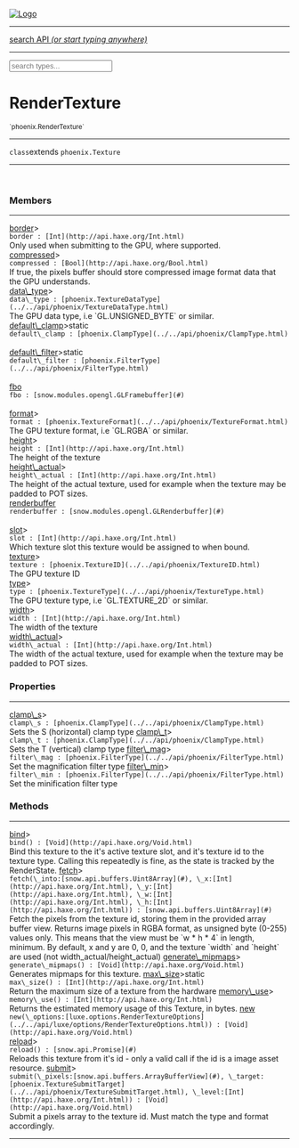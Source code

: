 
[![Logo](../../images/logo.png)](../../api/index.html)

<hr/>
<a href="#" id="search_bar" onclick="return;"><div> search API <em>(or start typing anywhere)</em> </div></a>
<hr/>

<script src="../../js/omnibar.js"> </script>
<link rel="stylesheet" type="text/css" href="../../css/omnibar.css" media="all">

<div id="omnibar"> <a href="#" onclick="return" id="omnibar_close"></a> <input id="omnibar_text" type="text" placeholder="search types..."></input></div>
<script  id="typelist" data-relpath="../../" data-types="Luxe,luxe.AppConfig,luxe.Audio,luxe.AudioEvent,luxe.AudioHandle,luxe.AudioInstance,luxe.AudioSource,luxe.AudioState,luxe.BitmapFontInfo,luxe.BytesInfo,luxe.Camera,luxe.Circle,luxe.Color,luxe.ColorHSL,luxe.ColorHSV,luxe.Component,luxe.Core,luxe.Cursor,luxe.Debug,luxe.DebugError,luxe.Draw,luxe.EmitHandler,luxe.Emitter,luxe.Entity,luxe.Events,luxe.Game,luxe.GamepadEvent,luxe.GamepadEventType,luxe.HandlerList,luxe.ID,luxe.IO,luxe.Input,luxe.InputEvent,luxe.InputType,luxe.InteractState,luxe.ItemInfo,luxe.JSONInfo,luxe.Key,luxe.KeyEvent,luxe.Log,luxe.Matrix,luxe.Mesh,luxe.ModState,luxe.MouseButton,luxe.MouseEvent,luxe.NineSlice,luxe.Objects,luxe.Parcel,luxe.ParcelChange,luxe.ParcelEvent,luxe.ParcelList,luxe.ParcelProgress,luxe.ParcelState,luxe.Particle,luxe.ParticleEmitter,luxe.ParticleSystem,luxe.Physics,luxe.PhysicsEngine,luxe.ProjectionType,luxe.Quaternion,luxe.Rectangle,luxe.ResourceEvent,luxe.ResourceState,luxe.ResourceStats,luxe.ResourceType,luxe.Resources,luxe.Scan,luxe.Scene,luxe.Screen,luxe.ShaderInfo,luxe.SizeMode,luxe.SoundInfo,luxe.Sprite,luxe.State,luxe.States,luxe.Tag,luxe.Text,luxe.TextAlign,luxe.TextEvent,luxe.TextEventType,luxe.TextInfo,luxe.TextureInfo,luxe.Timer,luxe.TouchEvent,luxe.Transform,luxe.UserConfig,luxe.Vec,luxe.Vector,luxe.Visual,luxe.WindowEvent,luxe.WindowEventData,luxe.WindowEventType,luxe._Emitter.EmitNode,luxe._Events.EventConnection,luxe._Events.EventObject,luxe._Input.MouseButton_Impl_,luxe._Log.LogError,luxe._NineSlice.Slice,luxe._Parcel.ParcelEvent_Impl_,luxe._Parcel.ParcelState_Impl_,luxe._Particles.ParticleEmitterInitData,luxe._Resources.ResourceEvent_Impl_,luxe._Resources.ResourceState_Impl_,luxe._Resources.ResourceType_Impl_,luxe.collision.Collision,luxe.collision.ShapeDrawer,luxe.collision.ShapeDrawerLuxe,luxe.collision.data.RayCollision,luxe.collision.data.RayCollisionHelper,luxe.collision.data.RayIntersection,luxe.collision.data.ShapeCollision,luxe.collision.sat.Common,luxe.collision.sat.SAT2D,luxe.collision.shapes.Circle,luxe.collision.shapes.Polygon,luxe.collision.shapes.Ray,luxe.collision.shapes.Shape,luxe.components.Components,luxe.components.cameras.FlyCamera,luxe.components.physics.nape.BoxCollider,luxe.components.physics.nape.BoxColliderOptions,luxe.components.physics.nape.CircleCollider,luxe.components.physics.nape.CircleColliderOptions,luxe.components.physics.nape.NapeBody,luxe.components.physics.nape.NapeBodyOptions,luxe.components.physics.nape.PolygonCollider,luxe.components.physics.nape.PolygonColliderOptions,luxe.components.render.MeshComponent,luxe.components.sprite.SpriteAnimation,luxe.components.sprite.SpriteAnimationData,luxe.components.sprite.SpriteAnimationEventData,luxe.components.sprite.SpriteAnimationFrame,luxe.components.sprite.SpriteAnimationFrameEvent,luxe.components.sprite.SpriteAnimationFrameSource,luxe.components.sprite.SpriteAnimationType,luxe.debug.BatcherDebugView,luxe.debug.DebugInspectorOptions,luxe.debug.DebugView,luxe.debug.Inspector,luxe.debug.ProfilerDebugView,luxe.debug.RenderStats,luxe.debug.SceneDebugView,luxe.debug.StatsDebugView,luxe.debug.TraceDebugView,luxe.debug._ProfilerDebugView.ProfilerBar,luxe.debug._ProfilerDebugView.ProfilerGraph,luxe.debug._ProfilerDebugView.ProfilerValue,luxe.importers.bitmapfont.BitmapFontData,luxe.importers.bitmapfont.BitmapFontParser,luxe.importers.bitmapfont.Character,luxe.importers.obj.Data,luxe.importers.obj.Normal,luxe.importers.obj.Reader,luxe.importers.obj.UV,luxe.importers.obj.Vector,luxe.importers.obj.Vertex,luxe.importers.texturepacker.TexturePackerData,luxe.importers.texturepacker.TexturePackerFrame,luxe.importers.texturepacker.TexturePackerJSON,luxe.importers.texturepacker.TexturePackerJSONType,luxe.importers.texturepacker.TexturePackerMeta,luxe.importers.texturepacker.TexturePackerRect,luxe.importers.texturepacker.TexturePackerSize,luxe.importers.texturepacker.TexturePackerSpriteAnimation,luxe.importers.tiled.TiledImage,luxe.importers.tiled.TiledImageLayer,luxe.importers.tiled.TiledLayer,luxe.importers.tiled.TiledMap,luxe.importers.tiled.TiledMapData,luxe.importers.tiled.TiledMapOptions,luxe.importers.tiled.TiledObject,luxe.importers.tiled.TiledObjectGroup,luxe.importers.tiled.TiledObjectType,luxe.importers.tiled.TiledPolyObject,luxe.importers.tiled.TiledPropertyTile,luxe.importers.tiled.TiledTile,luxe.importers.tiled.TiledTileset,luxe.importers.tiled.TiledUtil,luxe.macros.BuildVersion,luxe.macros.ComponentRules,luxe.macros.EntityRules,luxe.options.AudioResourceOptions,luxe.options.BatcherOptions,luxe.options.BitmapFontOptions,luxe.options.BytesResourceOptions,luxe.options.CameraOptions,luxe.options.CircleGeometryOptions,luxe.options.ColorOptions,luxe.options.ComponentOptions,luxe.options.DrawArcOptions,luxe.options.DrawBoxOptions,luxe.options.DrawCircleOptions,luxe.options.DrawLineOptions,luxe.options.DrawNgonOptions,luxe.options.DrawPlaneOptions,luxe.options.DrawPolygonOptions,luxe.options.DrawRectangleOptions,luxe.options.DrawRingOptions,luxe.options.DrawTextureOptions,luxe.options.EntityOptions,luxe.options.GeometryOptions,luxe.options.JSONResourceOptions,luxe.options.LineGeometryOptions,luxe.options.LoadAudioOptions,luxe.options.LoadFontOptions,luxe.options.LoadShaderOptions,luxe.options.LoadTextureOptions,luxe.options.LuxeCameraOptions,luxe.options.MeshOptions,luxe.options.NineSliceOptions,luxe.options.ParcelOptions,luxe.options.ParcelProgressOptions,luxe.options.ParticleEmitterOptions,luxe.options.ParticleOptions,luxe.options.PlaneGeometryOptions,luxe.options.QuadGeometryOptions,luxe.options.RectangleGeometryOptions,luxe.options.RenderProperties,luxe.options.RenderTextureOptions,luxe.options.ResourceOptions,luxe.options.ShaderOptions,luxe.options.SpriteOptions,luxe.options.StateOptions,luxe.options.StatesOptions,luxe.options.TextOptions,luxe.options.TextResourceOptions,luxe.options.TextureOptions,luxe.options.TileLayerOptions,luxe.options.TileOptions,luxe.options.TilemapOptions,luxe.options.TilemapVisualOptions,luxe.options.TilesetOptions,luxe.options.TransformProperties,luxe.options.VisualOptions,luxe.options._DrawOptions.DrawOptions,luxe.physics.nape.DebugDraw,luxe.physics.nape.PhysicsNape,luxe.physics.nape._DebugDraw.CachedGeometry,luxe.resource.AudioResource,luxe.resource.BytesResource,luxe.resource.JSONResource,luxe.resource.Resource,luxe.resource.TextResource,luxe.structural.BST,luxe.structural.BSTNode,luxe.structural.BSTTraverseMethod,luxe.structural.Bag,luxe.structural.BalancedBST,luxe.structural.BalancedBSTIterator,luxe.structural.BalancedBSTNode,luxe.structural.BalancedBSTTraverseMethod,luxe.structural.Heap,luxe.structural.OrderedMap,luxe.structural.OrderedMapIterator,luxe.structural.Pool,luxe.structural.Stack,luxe.structural.StackNode,luxe.structural._Bag.BagNode,luxe.structural._BalancedBST.NodeColor,luxe.tilemaps.Isometric,luxe.tilemaps.IsometricVisual,luxe.tilemaps.Ortho,luxe.tilemaps.OrthoVisual,luxe.tilemaps.Tile,luxe.tilemaps.TileArray,luxe.tilemaps.TileLayer,luxe.tilemaps.TileOffset,luxe.tilemaps.Tilemap,luxe.tilemaps.TilemapOrientation,luxe.tilemaps.TilemapVisual,luxe.tilemaps.TilemapVisualLayerGeometry,luxe.tilemaps.Tileset,luxe.tween.Actuate,luxe.tween.BezierPath,luxe.tween.ComponentPath,luxe.tween.IComponentPath,luxe.tween.LinearPath,luxe.tween.MotionPath,luxe.tween.ObjectHash,luxe.tween.RotationPath,luxe.tween._Actuate.TweenTimer,luxe.tween.actuators.GenericActuator,luxe.tween.actuators.IGenericActuator,luxe.tween.actuators.MethodActuator,luxe.tween.actuators.MotionPathActuator,luxe.tween.actuators.PropertyDetails,luxe.tween.actuators.PropertyPathDetails,luxe.tween.actuators.SimpleActuator,luxe.tween.easing.Back,luxe.tween.easing.BackEaseIn,luxe.tween.easing.BackEaseInOut,luxe.tween.easing.BackEaseOut,luxe.tween.easing.Bounce,luxe.tween.easing.BounceEaseIn,luxe.tween.easing.BounceEaseInOut,luxe.tween.easing.BounceEaseOut,luxe.tween.easing.Cubic,luxe.tween.easing.CubicEaseIn,luxe.tween.easing.CubicEaseInOut,luxe.tween.easing.CubicEaseOut,luxe.tween.easing.Elastic,luxe.tween.easing.ElasticEaseIn,luxe.tween.easing.ElasticEaseInOut,luxe.tween.easing.ElasticEaseOut,luxe.tween.easing.Expo,luxe.tween.easing.ExpoEaseIn,luxe.tween.easing.ExpoEaseInOut,luxe.tween.easing.ExpoEaseOut,luxe.tween.easing.IEasing,luxe.tween.easing.Linear,luxe.tween.easing.LinearEaseNone,luxe.tween.easing.Quad,luxe.tween.easing.QuadEaseIn,luxe.tween.easing.QuadEaseInOut,luxe.tween.easing.QuadEaseOut,luxe.tween.easing.Quart,luxe.tween.easing.QuartEaseIn,luxe.tween.easing.QuartEaseInOut,luxe.tween.easing.QuartEaseOut,luxe.tween.easing.Quint,luxe.tween.easing.QuintEaseIn,luxe.tween.easing.QuintEaseInOut,luxe.tween.easing.QuintEaseOut,luxe.tween.easing.Sine,luxe.tween.easing.SineEaseIn,luxe.tween.easing.SineEaseInOut,luxe.tween.easing.SineEaseOut,luxe.utils.GeometryUtils,luxe.utils.Maths,luxe.utils.Random,luxe.utils.Utils,luxe.utils.unifill.CodePoint,luxe.utils.unifill.CodePointIter,luxe.utils.unifill.Exception,luxe.utils.unifill.InternalEncoding,luxe.utils.unifill.InternalEncodingBackwardIter,luxe.utils.unifill.InternalEncodingIter,luxe.utils.unifill.Unicode,luxe.utils.unifill.Unifill,luxe.utils.unifill.Utf16,luxe.utils.unifill.Utf32,luxe.utils.unifill.Utf8,luxe.utils.unifill._CodePoint.CodePoint_Impl_,luxe.utils.unifill._InternalEncoding.UtfX,luxe.utils.unifill._Utf16.StringU16,luxe.utils.unifill._Utf16.StringU16Buffer,luxe.utils.unifill._Utf16.StringU16Buffer_Impl_,luxe.utils.unifill._Utf16.StringU16_Impl_,luxe.utils.unifill._Utf16.Utf16Impl,luxe.utils.unifill._Utf16.Utf16_Impl_,luxe.utils.unifill._Utf32.Utf32_Impl_,luxe.utils.unifill._Utf8.StringU8,luxe.utils.unifill._Utf8.StringU8_Impl_,luxe.utils.unifill._Utf8.Utf8Impl,luxe.utils.unifill._Utf8.Utf8_Impl_,phoenix.BatchState,phoenix.Batcher,phoenix.BatcherEventType,phoenix.BatcherKey,phoenix.BitmapFont,phoenix.BlendEquation,phoenix.BlendMode,phoenix.Camera,phoenix.Circle,phoenix.ClampType,phoenix.Color,phoenix.ColorHSL,phoenix.ColorHSV,phoenix.ComponentOrder,phoenix.DualQuaternion,phoenix.FOVType,phoenix.FilterType,phoenix.Matrix,phoenix.MatrixTransform,phoenix.PrimitiveType,phoenix.ProjectionType,phoenix.Quaternion,phoenix.Ray,phoenix.Rectangle,phoenix.RenderPass,phoenix.RenderPath,phoenix.RenderState,phoenix.RenderTexture,phoenix.Renderer,phoenix.RendererStats,phoenix.Shader,phoenix.Spatial,phoenix.TextAlign,phoenix.Texture,phoenix.TextureDataType,phoenix.TextureFormat,phoenix.TextureID,phoenix.TextureSubmitTarget,phoenix.TextureType,phoenix.Transform,phoenix.Uniforms,phoenix.Vec,phoenix.Vector,phoenix._Batcher.BatcherEventType_Impl_,phoenix._Batcher.BlendEquation_Impl_,phoenix._Batcher.BlendMode_Impl_,phoenix._Batcher.PrimitiveType_Impl_,phoenix._BitmapFont.TextAlign_Impl_,phoenix._Renderer.DefaultShader,phoenix._Renderer.DefaultShaders,phoenix._Shader.Location,phoenix._Shader.Uniform,phoenix._Texture.ClampSlot,phoenix._Texture.ClampSlot_Impl_,phoenix._Texture.ClampType_Impl_,phoenix._Texture.FilterSlot,phoenix._Texture.FilterSlot_Impl_,phoenix._Texture.FilterType_Impl_,phoenix._Texture.TextureSubmitTarget_Impl_,phoenix._Texture.TextureType_Impl_,phoenix._Vector.ComponentOrder_Impl_,phoenix._Vector.Vec_Impl_,phoenix.geometry.ArcGeometry,phoenix.geometry.CircleGeometry,phoenix.geometry.EvTextGeometry,phoenix.geometry.Geometry,phoenix.geometry.GeometryKey,phoenix.geometry.GeometryState,phoenix.geometry.LineGeometry,phoenix.geometry.PackedQuad,phoenix.geometry.PackedQuadOptions,phoenix.geometry.PlaneGeometry,phoenix.geometry.QuadGeometry,phoenix.geometry.QuadPackGeometry,phoenix.geometry.RectangleGeometry,phoenix.geometry.RingGeometry,phoenix.geometry.TextGeometry,phoenix.geometry.TextGeometryOptions,phoenix.geometry.TextureCoord,phoenix.geometry.TextureCoordSet,phoenix.geometry.Vertex,phoenix.geometry._TextGeometry.EvTextGeometry_Impl_,phoenix.utils.Rendering"></script>


<h1>RenderTexture</h1>
<small>`phoenix.RenderTexture`</small>



<hr/>

`class`extends <code><span>phoenix.Texture</span></code>
<hr/>


&nbsp;
&nbsp;




<h3>Members</h3> <hr/><span class="member apipage">
                <a name="border"><a class="lift" href="#border">border</a></a><a data-tooltip="inherited from <a href='../../api/phoenix/Texture.html#border'>phoenix.Texture</a>" class="tooltip inherited">&gt;</a><div class="clear"></div>
                <code class="signature apipage">border : [Int](http://api.haxe.org/Int.html)</code><br/></span>
            <span class="small_desc_flat">Only used when submitting to the GPU, where supported.</span><br/><span class="member apipage">
                <a name="compressed"><a class="lift" href="#compressed">compressed</a></a><a data-tooltip="inherited from <a href='../../api/phoenix/Texture.html#compressed'>phoenix.Texture</a>" class="tooltip inherited">&gt;</a><div class="clear"></div>
                <code class="signature apipage">compressed : [Bool](http://api.haxe.org/Bool.html)</code><br/></span>
            <span class="small_desc_flat">If true, the pixels buffer should store compressed image format data that the GPU understands.</span><br/><span class="member apipage">
                <a name="data_type"><a class="lift" href="#data_type">data\_type</a></a><a data-tooltip="inherited from <a href='../../api/phoenix/Texture.html#data\_type'>phoenix.Texture</a>" class="tooltip inherited">&gt;</a><div class="clear"></div>
                <code class="signature apipage">data\_type : [phoenix.TextureDataType](../../api/phoenix/TextureDataType.html)</code><br/></span>
            <span class="small_desc_flat">The GPU data type, i.e `GL.UNSIGNED_BYTE` or similar.</span><br/><span class="member apipage">
                <a name="default_clamp"><a class="lift" href="#default_clamp">default\_clamp</a></a><a data-tooltip="inherited from <a href='../../api/phoenix/Texture.html#default\_clamp'>phoenix.Texture</a>" class="tooltip inherited">&gt;</a><span class="inline-block static">static</span><div class="clear"></div>
                <code class="signature apipage">default\_clamp : [phoenix.ClampType](../../api/phoenix/ClampType.html)</code><br/></span>
            <span class="small_desc_flat"></span><br/><span class="member apipage">
                <a name="default_filter"><a class="lift" href="#default_filter">default\_filter</a></a><a data-tooltip="inherited from <a href='../../api/phoenix/Texture.html#default\_filter'>phoenix.Texture</a>" class="tooltip inherited">&gt;</a><span class="inline-block static">static</span><div class="clear"></div>
                <code class="signature apipage">default\_filter : [phoenix.FilterType](../../api/phoenix/FilterType.html)</code><br/></span>
            <span class="small_desc_flat"></span><br/><span class="member apipage">
                <a name="fbo"><a class="lift" href="#fbo">fbo</a></a><div class="clear"></div>
                <code class="signature apipage">fbo : [snow.modules.opengl.GLFramebuffer](#)</code><br/></span>
            <span class="small_desc_flat"></span><br/><span class="member apipage">
                <a name="format"><a class="lift" href="#format">format</a></a><a data-tooltip="inherited from <a href='../../api/phoenix/Texture.html#format'>phoenix.Texture</a>" class="tooltip inherited">&gt;</a><div class="clear"></div>
                <code class="signature apipage">format : [phoenix.TextureFormat](../../api/phoenix/TextureFormat.html)</code><br/></span>
            <span class="small_desc_flat">The GPU texture format, i.e `GL.RGBA` or similar.</span><br/><span class="member apipage">
                <a name="height"><a class="lift" href="#height">height</a></a><a data-tooltip="inherited from <a href='../../api/phoenix/Texture.html#height'>phoenix.Texture</a>" class="tooltip inherited">&gt;</a><div class="clear"></div>
                <code class="signature apipage">height : [Int](http://api.haxe.org/Int.html)</code><br/></span>
            <span class="small_desc_flat">The height of the texture</span><br/><span class="member apipage">
                <a name="height_actual"><a class="lift" href="#height_actual">height\_actual</a></a><a data-tooltip="inherited from <a href='../../api/phoenix/Texture.html#height\_actual'>phoenix.Texture</a>" class="tooltip inherited">&gt;</a><div class="clear"></div>
                <code class="signature apipage">height\_actual : [Int](http://api.haxe.org/Int.html)</code><br/></span>
            <span class="small_desc_flat">The height of the actual texture, used for example when the texture may be padded to POT sizes.</span><br/><span class="member apipage">
                <a name="renderbuffer"><a class="lift" href="#renderbuffer">renderbuffer</a></a><div class="clear"></div>
                <code class="signature apipage">renderbuffer : [snow.modules.opengl.GLRenderbuffer](#)</code><br/></span>
            <span class="small_desc_flat"></span><br/><span class="member apipage">
                <a name="slot"><a class="lift" href="#slot">slot</a></a><a data-tooltip="inherited from <a href='../../api/phoenix/Texture.html#slot'>phoenix.Texture</a>" class="tooltip inherited">&gt;</a><div class="clear"></div>
                <code class="signature apipage">slot : [Int](http://api.haxe.org/Int.html)</code><br/></span>
            <span class="small_desc_flat">Which texture slot this texture would be assigned to when bound.</span><br/><span class="member apipage">
                <a name="texture"><a class="lift" href="#texture">texture</a></a><a data-tooltip="inherited from <a href='../../api/phoenix/Texture.html#texture'>phoenix.Texture</a>" class="tooltip inherited">&gt;</a><div class="clear"></div>
                <code class="signature apipage">texture : [phoenix.TextureID](../../api/phoenix/TextureID.html)</code><br/></span>
            <span class="small_desc_flat">The GPU texture ID</span><br/><span class="member apipage">
                <a name="type"><a class="lift" href="#type">type</a></a><a data-tooltip="inherited from <a href='../../api/phoenix/Texture.html#type'>phoenix.Texture</a>" class="tooltip inherited">&gt;</a><div class="clear"></div>
                <code class="signature apipage">type : [phoenix.TextureType](../../api/phoenix/TextureType.html)</code><br/></span>
            <span class="small_desc_flat">The GPU texture type, i.e `GL.TEXTURE_2D` or similar.</span><br/><span class="member apipage">
                <a name="width"><a class="lift" href="#width">width</a></a><a data-tooltip="inherited from <a href='../../api/phoenix/Texture.html#width'>phoenix.Texture</a>" class="tooltip inherited">&gt;</a><div class="clear"></div>
                <code class="signature apipage">width : [Int](http://api.haxe.org/Int.html)</code><br/></span>
            <span class="small_desc_flat">The width of the texture</span><br/><span class="member apipage">
                <a name="width_actual"><a class="lift" href="#width_actual">width\_actual</a></a><a data-tooltip="inherited from <a href='../../api/phoenix/Texture.html#width\_actual'>phoenix.Texture</a>" class="tooltip inherited">&gt;</a><div class="clear"></div>
                <code class="signature apipage">width\_actual : [Int](http://api.haxe.org/Int.html)</code><br/></span>
            <span class="small_desc_flat">The width of the actual texture, used for example when the texture may be padded to POT sizes.</span><br/>

<h3>Properties</h3> <hr/><span class="member apipage">
                <a name="clamp_s"><a class="lift" href="#clamp_s">clamp\_s</a></a><a data-tooltip="inherited from <a href='../../api/phoenix/Texture.html#clamp\_s'>phoenix.Texture</a>" class="tooltip inherited">&gt;</a><div class="clear"></div>
                <code class="signature apipage">clamp\_s : [phoenix.ClampType](../../api/phoenix/ClampType.html)</code><br/></span>
            <span class="small_desc_flat">Sets the S (horizontal) clamp type</span><span class="member apipage">
                <a name="clamp_t"><a class="lift" href="#clamp_t">clamp\_t</a></a><a data-tooltip="inherited from <a href='../../api/phoenix/Texture.html#clamp\_t'>phoenix.Texture</a>" class="tooltip inherited">&gt;</a><div class="clear"></div>
                <code class="signature apipage">clamp\_t : [phoenix.ClampType](../../api/phoenix/ClampType.html)</code><br/></span>
            <span class="small_desc_flat">Sets the T (vertical) clamp type</span><span class="member apipage">
                <a name="filter_mag"><a class="lift" href="#filter_mag">filter\_mag</a></a><a data-tooltip="inherited from <a href='../../api/phoenix/Texture.html#filter\_mag'>phoenix.Texture</a>" class="tooltip inherited">&gt;</a><div class="clear"></div>
                <code class="signature apipage">filter\_mag : [phoenix.FilterType](../../api/phoenix/FilterType.html)</code><br/></span>
            <span class="small_desc_flat">Set the magnification filter type</span><span class="member apipage">
                <a name="filter_min"><a class="lift" href="#filter_min">filter\_min</a></a><a data-tooltip="inherited from <a href='../../api/phoenix/Texture.html#filter\_min'>phoenix.Texture</a>" class="tooltip inherited">&gt;</a><div class="clear"></div>
                <code class="signature apipage">filter\_min : [phoenix.FilterType](../../api/phoenix/FilterType.html)</code><br/></span>
            <span class="small_desc_flat">Set the minification filter type</span>

<h3>Methods</h3> <hr/><span class="method apipage">
            <a name="bind"><a class="lift" href="#bind">bind</a></a><a data-tooltip="inherited from <a href='../../api/phoenix/Texture.html#bind'>phoenix.Texture</a>" class="tooltip inherited">&gt;</a><div class="clear"></div>
            <code class="signature apipage">bind() : [Void](http://api.haxe.org/Void.html)</code><br/><span class="small_desc_flat">Bind this texture to the it's active texture slot,
            and it's texture id to the texture type. Calling this
            repeatedly is fine, as the state is tracked by
            the RenderState.</span>


</span>
<span class="method apipage">
            <a name="fetch"><a class="lift" href="#fetch">fetch</a></a><a data-tooltip="inherited from <a href='../../api/phoenix/Texture.html#fetch'>phoenix.Texture</a>" class="tooltip inherited">&gt;</a><div class="clear"></div>
            <code class="signature apipage">fetch(\_into:[snow.api.buffers.Uint8Array](#)<span></span>, \_x:[Int](http://api.haxe.org/Int.html)<span></span>, \_y:[Int](http://api.haxe.org/Int.html)<span></span>, \_w:[Int](http://api.haxe.org/Int.html)<span></span>, \_h:[Int](http://api.haxe.org/Int.html)<span></span>) : [snow.api.buffers.Uint8Array](#)</code><br/><span class="small_desc_flat">Fetch the pixels from the texture id, storing them in the provided array buffer view.
            Returns image pixels in RGBA format, as unsigned byte (0-255) values only.
            This means that the view must be `w * h * 4` in length, minimum.
            By default, x and y are 0, 0, and the texture `width` and `height`
            are used (not width_actual/height_actual)</span>


</span>
<span class="method apipage">
            <a name="generate_mipmaps"><a class="lift" href="#generate_mipmaps">generate\_mipmaps</a></a><a data-tooltip="inherited from <a href='../../api/phoenix/Texture.html#generate\_mipmaps'>phoenix.Texture</a>" class="tooltip inherited">&gt;</a><div class="clear"></div>
            <code class="signature apipage">generate\_mipmaps() : [Void](http://api.haxe.org/Void.html)</code><br/><span class="small_desc_flat">Generates mipmaps for this texture.</span>


</span>
<span class="method apipage">
            <a name="max_size"><a class="lift" href="#max_size">max\_size</a></a><a data-tooltip="inherited from <a href='../../api/phoenix/Texture.html#max\_size'>phoenix.Texture</a>" class="tooltip inherited">&gt;</a><span class="inline-block static">static</span><div class="clear"></div>
            <code class="signature apipage">max\_size() : [Int](http://api.haxe.org/Int.html)</code><br/><span class="small_desc_flat">Return the maximum size of a texture from the hardware</span>


</span>
<span class="method apipage">
            <a name="memory_use"><a class="lift" href="#memory_use">memory\_use</a></a><a data-tooltip="inherited from <a href='../../api/phoenix/Texture.html#memory\_use'>phoenix.Texture</a>" class="tooltip inherited">&gt;</a><div class="clear"></div>
            <code class="signature apipage">memory\_use() : [Int](http://api.haxe.org/Int.html)</code><br/><span class="small_desc_flat">Returns the estimated memory usage of this Texture, in bytes.</span>


</span>
<span class="method apipage">
            <a name="new"><a class="lift" href="#new">new</a></a><div class="clear"></div>
            <code class="signature apipage">new(\_options:[luxe.options.RenderTextureOptions](../../api/luxe/options/RenderTextureOptions.html)<span></span>) : [Void](http://api.haxe.org/Void.html)</code><br/><span class="small_desc_flat"></span>


</span>
<span class="method apipage">
            <a name="reload"><a class="lift" href="#reload">reload</a></a><a data-tooltip="inherited from <a href='../../api/phoenix/Texture.html#reload'>phoenix.Texture</a>" class="tooltip inherited">&gt;</a><div class="clear"></div>
            <code class="signature apipage">reload() : [snow.api.Promise](#)</code><br/><span class="small_desc_flat">Reloads this texture from it's id - only a valid call if the id is a image asset resource.</span>


</span>
<span class="method apipage">
            <a name="submit"><a class="lift" href="#submit">submit</a></a><a data-tooltip="inherited from <a href='../../api/phoenix/Texture.html#submit'>phoenix.Texture</a>" class="tooltip inherited">&gt;</a><div class="clear"></div>
            <code class="signature apipage">submit(\_pixels:[snow.api.buffers.ArrayBufferView](#)<span></span>, \_target:[phoenix.TextureSubmitTarget](../../api/phoenix/TextureSubmitTarget.html)<span></span>, \_level:[Int](http://api.haxe.org/Int.html)<span></span>) : [Void](http://api.haxe.org/Void.html)</code><br/><span class="small_desc_flat">Submit a pixels array to the texture id. Must match the type and format accordingly.</span>


</span>



<hr/>

&nbsp;
&nbsp;
&nbsp;
&nbsp;